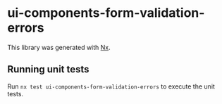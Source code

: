 # ui-components-form-validation-errors

This library was generated with [Nx](https://nx.dev).

## Running unit tests

Run `nx test ui-components-form-validation-errors` to execute the unit tests.
